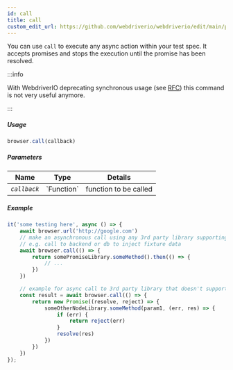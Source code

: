 ```yaml
---
id: call
title: call
custom_edit_url: https://github.com/webdriverio/webdriverio/edit/main/packages/webdriverio/src/commands/browser/call.ts
---
```


You can use `call` to execute any async action within your test spec.
It accepts promises and stops the execution until the promise has been resolved.

:::info

With WebdriverIO deprecating synchronous usage (see [RFC](https://github.com/webdriverio/webdriverio/discussions/6702))
this command is not very useful anymore.

:::

##### Usage

```js
browser.call(callback)
```

##### Parameters

<table>
  <thead>
    <tr>
      <th>Name</th><th>Type</th><th>Details</th>
    </tr>
  </thead>
  <tbody>
    <tr>
      <td><code><var>callback</var></code></td>
      <td>`Function`</td>
      <td>function to be called</td>
    </tr>
  </tbody>
</table>

##### Example

```js title="call.js"
it('some testing here', async () => {
    await browser.url('http://google.com')
    // make an asynchronous call using any 3rd party library supporting promises
    // e.g. call to backend or db to inject fixture data
    await browser.call(() => {
        return somePromiseLibrary.someMethod().then(() => {
            // ...
        })
    })

    // example for async call to 3rd party library that doesn't support promises
    const result = await browser.call(() => {
        return new Promise((resolve, reject) => {
            someOtherNodeLibrary.someMethod(param1, (err, res) => {
                if (err) {
                    return reject(err)
                }
                resolve(res)
            })
        })
    })
});
```


